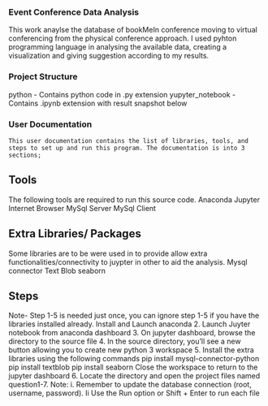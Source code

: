 ### Event Conference Data Analysis
This work anaylse the database of bookMeIn conference moving to virtual conferencing from the physical conference approach. I used pyhton programming language in analysing the available data, creating a visualization and giving suggestion according to my results.

### Project Structure
python - Contains python code in .py extension
yupyter_notebook -  Contains .ipynb extension with result snapshot below

### User Documentation
	This user documentation contains the list of libraries, tools, and steps to set up and run this program. The documentation is into 3 sections;

## Tools 
The following tools are required to run this source code.
Anaconda
Jupyter
Internet Browser
MySql Server
MySql Client

## Extra Libraries/ Packages
Some libraries are to be were used in to provide allow extra functionalities/connectivity to juypter in other to aid the analysis.
Mysql connector 
Text Blob
seaborn

## Steps
Note- Step 1-5 is needed just once, you can ignore step 1-5 if you have the libraries installed already. Install and Launch anaconda
2. Launch Juyter notebook from anaconda dashboard
3. On jupyter dashboard, browse the directory to the source file
4. In the source directory, you’ll see a new button allowing you to create new python 3 workspace
5. Install the extra libraries using the following commands
pip install mysql-connector-python
pip install textblob
pip install seaborn
Close the workspace to return to the jupyter dashboard 
6. Locate the directory and open the project files named question1-7. 
Note: 
i. Remember to update the database connection (root, username, password).
Ii Use the Run option or Shift + Enter to run each file